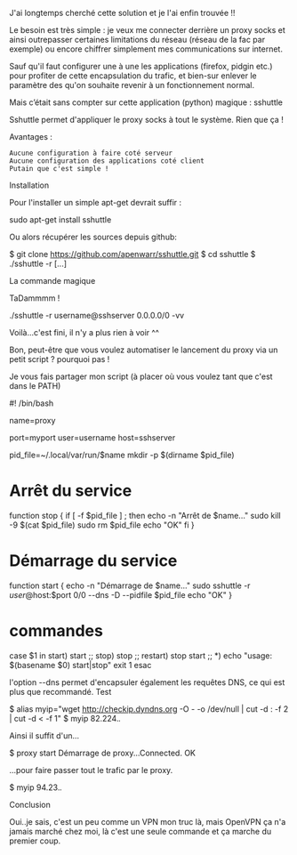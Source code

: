 J'ai longtemps cherché cette solution et je l'ai enfin trouvée !!

Le besoin est très simple : je veux me connecter derrière un proxy socks et ainsi outrepasser certaines limitations du réseau (réseau de la fac par exemple) ou encore chiffrer simplement mes communications sur internet.

Sauf qu'il faut configurer une à une les applications (firefox, pidgin etc.) pour profiter de cette encapsulation du trafic, et bien-sur enlever le paramètre des qu'on souhaite revenir à un fonctionnement normal.

Mais c’était sans compter sur cette application (python) magique : sshuttle

Sshuttle permet d'appliquer le proxy socks à tout le système. Rien que ça !

Avantages :

    Aucune configuration à faire coté serveur
    Aucune configuration des applications coté client
    Putain que c'est simple !

Installation

Pour l'installer un simple apt-get devrait suffir :

sudo apt-get install sshuttle

Ou alors récupérer les sources depuis github:

$ git clone https://github.com/apenwarr/sshuttle.git
$ cd sshuttle
$ ./sshuttle -r [...]

La commande magique

TaDammmm !

./sshuttle -r username@sshserver 0.0.0.0/0 -vv

Voilà...c'est fini, il n'y a plus rien à voir ^^

Bon, peut-être que vous voulez automatiser le lancement du proxy via un petit script ? pourquoi pas !

Je vous fais partager mon script (à placer où vous voulez tant que c'est dans le PATH)

#! /bin/bash

name=proxy

port=myport
user=username
host=sshserver

pid_file=~/.local/var/run/$name
mkdir -p $(dirname $pid_file)

# Arrêt du service
function stop {
  if [ -f $pid_file ] ; then
    echo -n "Arrêt de $name..."
    sudo kill -9 $(cat $pid_file)
    sudo rm $pid_file
    echo "OK"
  fi
}

# Démarrage du service
function start {
  echo -n "Démarrage de $name..."
  sudo sshuttle -r $user@$host:$port 0/0 --dns -D --pidfile $pid_file
  echo "OK"
}

# commandes
case $1 in
    start)
    start
    ;;
    stop)
    stop
    ;;
    restart)
    stop
    start
    ;;
    *)
    echo "usage: $(basename $0) start|stop"
    exit 1
esac

l'option --dns permet d'encapsuler également les requêtes DNS, ce qui est plus que recommandé.
Test

$ alias myip="wget http://checkip.dyndns.org -O - -o /dev/null | cut -d : -f 2 | cut -d \< -f 1"
$ myip
 82.224.*.*

Ainsi il suffit d'un...

$ proxy start
Démarrage de proxy...Connected.
OK

...pour faire passer tout le trafic par le proxy.

$ myip
 94.23.*.*

Conclusion

Oui..je sais, c'est un peu comme un VPN mon truc là, mais OpenVPN ça n'a jamais marché chez moi, là c'est une seule commande et ça marche du premier coup.
